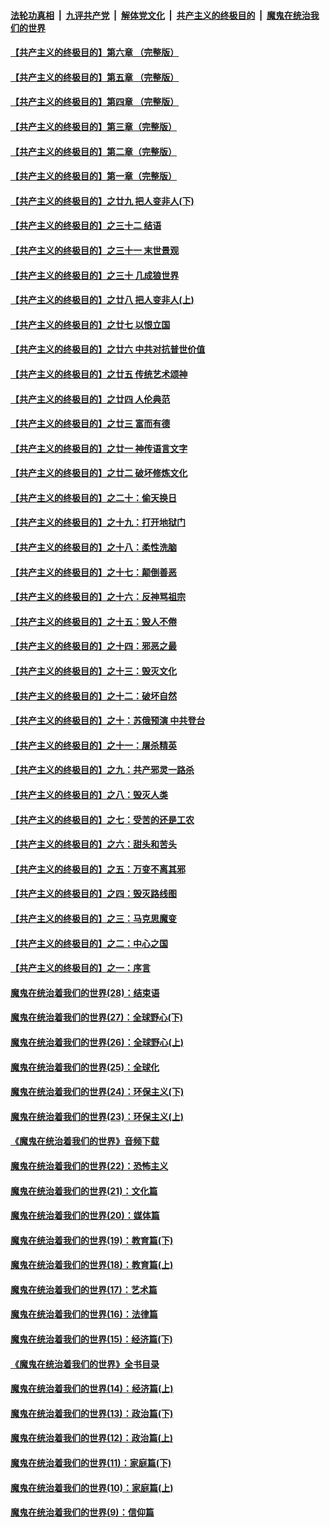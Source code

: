 ####  [法轮功真相](../../../../basic/blob/master/README.md?t=11261726) &nbsp;|&nbsp; [九评共产党](../../../../9ping.md/blob/master/README.md?t=11261726) &nbsp;|&nbsp; [解体党文化](../../../../jtdwh.md/blob/master/README.md?t=11261726)  &nbsp;|&nbsp; [共产主义的终极目的](../../../../gczydzjmd.md/blob/master/README.md?t=11261726) &nbsp;|&nbsp; [魔鬼在统治我们的世界](../../../../mgztzwmdsj.md/blob/master/README.md?t=11261726) 

#### [【共产主义的终极目的】第六章 （完整版）](../pages/nsc422/n11428913.md?t=11261726) 

#### [【共产主义的终极目的】第五章 （完整版）](../pages/nsc422/n11428912.md?t=11261726) 

#### [【共产主义的终极目的】第四章 （完整版）](../pages/nsc422/n11428907.md?t=11261726) 

#### [【共产主义的终极目的】第三章（完整版）](../pages/nsc422/n11428848.md?t=11261726) 

#### [【共产主义的终极目的】第二章（完整版）](../pages/nsc422/n11428831.md?t=11261726) 

#### [【共产主义的终极目的】第一章（完整版）](../pages/nsc422/n11417651.md?t=11261726) 

#### [【共产主义的终极目的】之廿九 把人变非人(下)](../pages/nsc422/n11344140.md?t=11261726) 

#### [【共产主义的终极目的】之三十二 结语](../pages/nsc422/n11360535.md?t=11261726) 

#### [【共产主义的终极目的】之三十一 末世景观](../pages/nsc422/n11351129.md?t=11261726) 

#### [【共产主义的终极目的】之三十 几成狼世界](../pages/nsc422/n11348280.md?t=11261726) 

#### [【共产主义的终极目的】之廿八 把人变非人(上)](../pages/nsc422/n11340492.md?t=11261726) 

#### [【共产主义的终极目的】之廿七 以恨立国](../pages/nsc422/n11336944.md?t=11261726) 

#### [【共产主义的终极目的】之廿六 中共对抗普世价值](../pages/nsc422/n11324785.md?t=11261726) 

#### [【共产主义的终极目的】之廿五 传统艺术颂神](../pages/nsc422/n11296396.md?t=11261726) 

#### [【共产主义的终极目的】之廿四 人伦典范](../pages/nsc422/n11296397.md?t=11261726) 

#### [【共产主义的终极目的】之廿三 富而有德](../pages/nsc422/n11283598.md?t=11261726) 

#### [【共产主义的终极目的】之廿一 神传语言文字](../pages/nsc422/n11263265.md?t=11261726) 

#### [【共产主义的终极目的】之廿二 破坏修炼文化](../pages/nsc422/n11245728.md?t=11261726) 

#### [【共产主义的终极目的】之二十：偷天换日](../pages/nsc422/n11238846.md?t=11261726) 

#### [【共产主义的终极目的】之十九：打开地狱门](../pages/nsc422/n11206376.md?t=11261726) 

#### [【共产主义的终极目的】之十八：柔性洗脑](../pages/nsc422/n11199994.md?t=11261726) 

#### [【共产主义的终极目的】之十七：颠倒善恶](../pages/nsc422/n11179782.md?t=11261726) 

#### [【共产主义的终极目的】之十六：反神骂祖宗](../pages/nsc422/n11166798.md?t=11261726) 

#### [【共产主义的终极目的】之十五：毁人不倦](../pages/nsc422/n11166792.md?t=11261726) 

#### [【共产主义的终极目的】之十四：邪恶之最](../pages/nsc422/n11150249.md?t=11261726) 

#### [【共产主义的终极目的】之十三：毁灭文化](../pages/nsc422/n11135227.md?t=11261726) 

#### [【共产主义的终极目的】之十二：破坏自然](../pages/nsc422/n11135214.md?t=11261726) 

#### [【共产主义的终极目的】之十：苏俄预演 中共登台](../pages/nsc422/n11118424.md?t=11261726) 

#### [【共产主义的终极目的】之十一：屠杀精英](../pages/nsc422/n11118442.md?t=11261726) 

#### [【共产主义的终极目的】之九：共产邪灵一路杀](../pages/nsc422/n11114139.md?t=11261726) 

#### [【共产主义的终极目的】之八：毁灭人类](../pages/nsc422/n11108503.md?t=11261726) 

#### [【共产主义的终极目的】之七：受苦的还是工农](../pages/nsc422/n11101809.md?t=11261726) 

#### [【共产主义的终极目的】之六：甜头和苦头](../pages/nsc422/n11096971.md?t=11261726) 

#### [【共产主义的终极目的】之五：万变不离其邪](../pages/nsc422/n11091285.md?t=11261726) 

#### [【共产主义的终极目的】之四：毁灭路线图](../pages/nsc422/n11086284.md?t=11261726) 

#### [【共产主义的终极目的】之三：马克思魔变](../pages/nsc422/n11061941.md?t=11261726) 

#### [【共产主义的终极目的】之二：中心之国](../pages/nsc422/n11047728.md?t=11261726) 

#### [【共产主义的终极目的】之一：序言](../pages/nsc422/n11086077.md?t=11261726) 

#### [魔鬼在统治着我们的世界(28)：结束语](../pages/nsc422/n10936246.md?t=11261726) 

#### [魔鬼在统治着我们的世界(27)：全球野心(下)](../pages/nsc422/n10928319.md?t=11261726) 

#### [魔鬼在统治着我们的世界(26)：全球野心(上)](../pages/nsc422/n10900318.md?t=11261726) 

#### [魔鬼在统治着我们的世界(25)：全球化](../pages/nsc422/n10788205.md?t=11261726) 

#### [魔鬼在统治着我们的世界(24)：环保主义(下)](../pages/nsc422/n10695307.md?t=11261726) 

#### [魔鬼在统治着我们的世界(23)：环保主义(上)](../pages/nsc422/n10688613.md?t=11261726) 

#### [《魔鬼在统治着我们的世界》音频下载](../pages/nsc422/n10635553.md?t=11261726) 

#### [魔鬼在统治着我们的世界(22)：恐怖主义](../pages/nsc422/n10614727.md?t=11261726) 

#### [魔鬼在统治着我们的世界(21)：文化篇](../pages/nsc422/n10597706.md?t=11261726) 

#### [魔鬼在统治着我们的世界(20)：媒体篇](../pages/nsc422/n10586579.md?t=11261726) 

#### [魔鬼在统治着我们的世界(19)：教育篇(下)](../pages/nsc422/n10564808.md?t=11261726) 

#### [魔鬼在统治着我们的世界(18)：教育篇(上)](../pages/nsc422/n10526970.md?t=11261726) 

#### [魔鬼在统治着我们的世界(17)：艺术篇](../pages/nsc422/n10499093.md?t=11261726) 

#### [魔鬼在统治着我们的世界(16)：法律篇](../pages/nsc422/n10485969.md?t=11261726) 

#### [魔鬼在统治着我们的世界(15)：经济篇(下)](../pages/nsc422/n10469975.md?t=11261726) 

#### [《魔鬼在统治着我们的世界》全书目录](../pages/nsc422/n10464261.md?t=11261726) 

#### [魔鬼在统治着我们的世界(14)：经济篇(上)](../pages/nsc422/n10457370.md?t=11261726) 

#### [魔鬼在统治着我们的世界(13)：政治篇(下)](../pages/nsc422/n10448270.md?t=11261726) 

#### [魔鬼在统治着我们的世界(12)：政治篇(上)](../pages/nsc422/n10444576.md?t=11261726) 

#### [魔鬼在统治着我们的世界(11)：家庭篇(下)](../pages/nsc422/n10440961.md?t=11261726) 

#### [魔鬼在统治着我们的世界(10)：家庭篇(上)](../pages/nsc422/n10435448.md?t=11261726) 

#### [魔鬼在统治着我们的世界(9)：信仰篇](../pages/nsc422/n10432159.md?t=11261726) 

